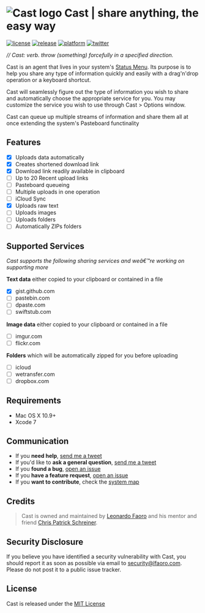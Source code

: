 
# ![Cast logo](https://raw.githubusercontent.com/lfaoro/Cast/master/Cast/Assets.xcassets/AppIcon.appiconset/64x64.png) Cast | share anything, the easy way

[![license](https://img.shields.io/badge/license-MIT-blue.svg)](https://github.com/lfaoro/Cast/blob/master/LICENSE.md)
[![release](https://img.shields.io/badge/release-BETA-red.svg)](https://github.com/lfaoro/Cast/releases)
[![platform](https://img.shields.io/badge/platform-Mac%20OS%20X%2010.9%2B-lightgrey.svg)](https://www.apple.com/osx/)
[![twitter](https://img.shields.io/badge/twitter-%40leonarth-blue.svg)](https://twitter.com/leonarth)

*// Cast: verb. throw (something) forcefully in a specified direction.*

Cast is an agent that lives in your system's
[Status Menu](https://support.apple.com/en-mt/HT201956).
Its purpose is to help you share any type of information quickly and easily with a drag'n'drop
operation or a keyboard shortcut.

Cast will seamlessly figure out the type of information you wish to share and
automatically choose the appropriate service for you. You may customize the
service you wish to use through Cast > Options window.

Cast can queue up multiple streams of information and share them all at once 
extending the system's Pasteboard functinality 

## Features
- [x] Uploads data automatically
- [x] Creates shortened download link
- [x] Download link readily available in clipboard
- [ ] Up to 20 Recent upload links
- [ ] Pasteboard queueing
- [ ] Multiple uploads in one operation
- [ ] iCloud Sync
- [x] Uploads raw text
- [ ] Uploads images
- [ ] Uploads folders
- [ ] Automatically ZIPs folders

## Supported Services 
*Cast supports the following sharing services and weâ€™re working on
supporting more*

**Text data** either copied to your clipboard or contained in a file
- [x] gist.github.com
- [ ] pastebin.com
- [ ] dpaste.com
- [ ] swiftstub.com

**Image data** either copied to your clipboard or contained in a file  
- [ ] imgur.com
- [ ] flickr.com

**Folders** which will be automatically zipped for you before uploading 
- [ ] icloud
- [ ] wetransfer.com
- [ ] dropbox.com

## Requirements
- Mac OS X 10.9+
- Xcode 7

## Communication
- If you **need help**, [send me a tweet](<https://twitter.com/leonarth>)
- If you'd like to **ask a general question**, [send me a tweet](<https://twitter.com/leonarth>)
- If you **found a bug**, [open an issue](<https://github.com/lfaoro/Cast/issues>)
- If you **have a feature request**, [open an issue](<https://github.com/lfaoro/Cast/issues>)
- If you **want to contribute**, check the [system map](https://github.com/lfaoro/Cast/blob/master/SystemMap.md)

## Credits
> Cast is owned and maintained by [Leonardo Faoro](http://cv.lfaoro.com) and his mentor and friend [Chris Patrick Schreiner](https://www.linkedin.com/in/chrispschreiner).

## Security Disclosure
If you believe you have identified a security vulnerability with Cast, you should report it as soon as possible via email to security@lfaoro.com. Please do not post it to a public issue tracker.

## License
Cast is released under the [MIT License](<LICENSE.md>)